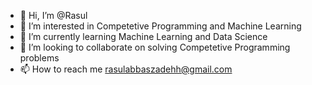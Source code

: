 - 👋 Hi, I’m @Rasul
- 👀 I’m interested in Competetive Programming and Machine Learning
- 🌱 I’m currently learning Machine Learning and Data Science
- 💞️ I’m looking to collaborate on solving Competetive Programming problems
- 📫 How to reach me rasulabbaszadehh@gmail.com
<!---
Rasul230405/Rasul230405 is a ✨ special ✨ repository because its `README.md` (this file) appears on your GitHub profile.
You can click the Preview link to take a look at your changes.
--->
